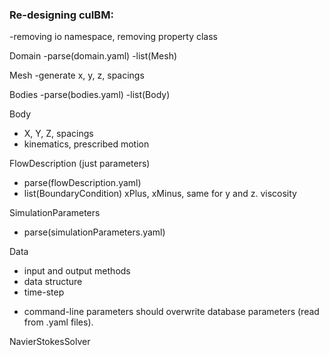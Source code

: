 
### Re-designing cuIBM:
-removing io namespace, removing property class

Domain
-parse(domain.yaml)
-list(Mesh)

Mesh
-generate
x, y, z, spacings

Bodies
-parse(bodies.yaml)
-list(Body)

Body
- X, Y, Z, spacings
- kinematics, prescribed motion

FlowDescription
(just parameters)
- parse(flowDescription.yaml)
- list(BoundaryCondition)
xPlus, xMinus, same for y and z.
viscosity

SimulationParameters
- parse(simulationParameters.yaml)

Data
- input and output methods
- data structure
- time-step

* command-line parameters should overwrite database parameters (read from .yaml files).

NavierStokesSolver

